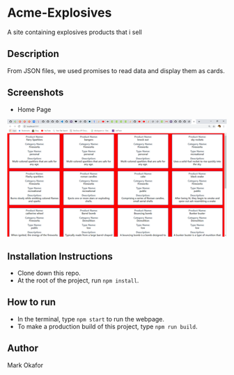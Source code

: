 # Acme-Explosives
A site containing explosives products that i sell

## Description
From JSON files, we used promises to read data and display them as cards.

## Screenshots
* Home Page

![alt text](https://raw.githubusercontent.com/okaformark/Acme-Explosives/master/src/assets/productCard.PNG)

## Installation Instructions
* Clone down this repo.
* At the root of the project, run `npm install`.

## How to run
* In the terminal, type `npm start` to run the webpage.
* To make a production build of this project, type `npm run build`. 
## Author
Mark Okafor